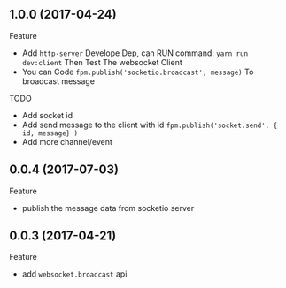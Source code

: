 ## 1.0.0 (2017-04-24)

Feature
- Add `http-server` Develope Dep, can RUN command: `yarn run dev:client` Then Test The websocket Client
- You can Code `fpm.publish('socketio.broadcast', message)` To broadcast message

TODO
- Add socket id 
- Add send message to the client with id `fpm.publish('socket.send', { id, message} )`
- Add more channel/event
## 0.0.4 (2017-07-03)

Feature

- publish the message data from socketio server

## 0.0.3 (2017-04-21)

Feature

- add `websocket.broadcast` api
